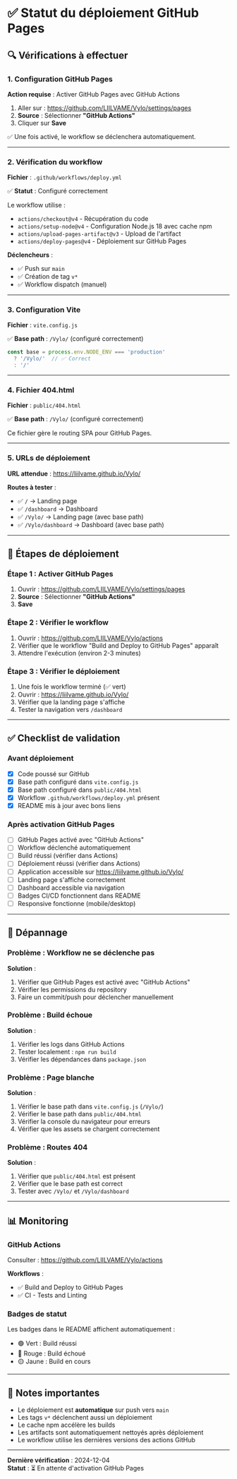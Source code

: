 # ✅ Statut du déploiement GitHub Pages

## 🔍 Vérifications à effectuer

### 1. Configuration GitHub Pages

**Action requise** : Activer GitHub Pages avec GitHub Actions

1. Aller sur : https://github.com/LIILVAME/Vylo/settings/pages
2. **Source** : Sélectionner **"GitHub Actions"**
3. Cliquer sur **Save**

✅ Une fois activé, le workflow se déclenchera automatiquement.

---

### 2. Vérification du workflow

**Fichier** : `.github/workflows/deploy.yml`

✅ **Statut** : Configuré correctement

Le workflow utilise :
- `actions/checkout@v4` - Récupération du code
- `actions/setup-node@v4` - Configuration Node.js 18 avec cache npm
- `actions/upload-pages-artifact@v3` - Upload de l'artifact
- `actions/deploy-pages@v4` - Déploiement sur GitHub Pages

**Déclencheurs** :
- ✅ Push sur `main`
- ✅ Création de tag `v*`
- ✅ Workflow dispatch (manuel)

---

### 3. Configuration Vite

**Fichier** : `vite.config.js`

✅ **Base path** : `/Vylo/` (configuré correctement)

```javascript
const base = process.env.NODE_ENV === 'production' 
  ? '/Vylo/'  // ✅ Correct
  : '/'
```

---

### 4. Fichier 404.html

**Fichier** : `public/404.html`

✅ **Base path** : `/Vylo/` (configuré correctement)

Ce fichier gère le routing SPA pour GitHub Pages.

---

### 5. URLs de déploiement

**URL attendue** : https://liilvame.github.io/Vylo/

**Routes à tester** :
- ✅ `/` → Landing page
- ✅ `/dashboard` → Dashboard
- ✅ `/Vylo/` → Landing page (avec base path)
- ✅ `/Vylo/dashboard` → Dashboard (avec base path)

---

## 🚀 Étapes de déploiement

### Étape 1 : Activer GitHub Pages

1. Ouvrir : https://github.com/LIILVAME/Vylo/settings/pages
2. **Source** : Sélectionner **"GitHub Actions"**
3. **Save**

### Étape 2 : Vérifier le workflow

1. Ouvrir : https://github.com/LIILVAME/Vylo/actions
2. Vérifier que le workflow "Build and Deploy to GitHub Pages" apparaît
3. Attendre l'exécution (environ 2-3 minutes)

### Étape 3 : Vérifier le déploiement

1. Une fois le workflow terminé (✅ vert)
2. Ouvrir : https://liilvame.github.io/Vylo/
3. Vérifier que la landing page s'affiche
4. Tester la navigation vers `/dashboard`

---

## ✅ Checklist de validation

### Avant déploiement

- [x] Code poussé sur GitHub
- [x] Base path configuré dans `vite.config.js`
- [x] Base path configuré dans `public/404.html`
- [x] Workflow `.github/workflows/deploy.yml` présent
- [x] README mis à jour avec bons liens

### Après activation GitHub Pages

- [ ] GitHub Pages activé avec "GitHub Actions"
- [ ] Workflow déclenché automatiquement
- [ ] Build réussi (vérifier dans Actions)
- [ ] Déploiement réussi (vérifier dans Actions)
- [ ] Application accessible sur https://liilvame.github.io/Vylo/
- [ ] Landing page s'affiche correctement
- [ ] Dashboard accessible via navigation
- [ ] Badges CI/CD fonctionnent dans README
- [ ] Responsive fonctionne (mobile/desktop)

---

## 🐛 Dépannage

### Problème : Workflow ne se déclenche pas

**Solution** :
1. Vérifier que GitHub Pages est activé avec "GitHub Actions"
2. Vérifier les permissions du repository
3. Faire un commit/push pour déclencher manuellement

### Problème : Build échoue

**Solution** :
1. Vérifier les logs dans GitHub Actions
2. Tester localement : `npm run build`
3. Vérifier les dépendances dans `package.json`

### Problème : Page blanche

**Solution** :
1. Vérifier le base path dans `vite.config.js` (`/Vylo/`)
2. Vérifier le base path dans `public/404.html`
3. Vérifier la console du navigateur pour erreurs
4. Vérifier que les assets se chargent correctement

### Problème : Routes 404

**Solution** :
1. Vérifier que `public/404.html` est présent
2. Vérifier que le base path est correct
3. Tester avec `/Vylo/` et `/Vylo/dashboard`

---

## 📊 Monitoring

### GitHub Actions

Consulter : https://github.com/LIILVAME/Vylo/actions

**Workflows** :
- ✅ Build and Deploy to GitHub Pages
- ✅ CI - Tests and Linting

### Badges de statut

Les badges dans le README affichent automatiquement :
- 🟢 Vert : Build réussi
- 🔴 Rouge : Build échoué
- 🟡 Jaune : Build en cours

---

## 📝 Notes importantes

- Le déploiement est **automatique** sur push vers `main`
- Les tags `v*` déclenchent aussi un déploiement
- Le cache npm accélère les builds
- Les artifacts sont automatiquement nettoyés après déploiement
- Le workflow utilise les dernières versions des actions GitHub

---

**Dernière vérification** : 2024-12-04  
**Statut** : ⏳ En attente d'activation GitHub Pages

